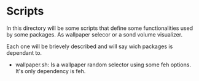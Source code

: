 # Scripts

In this directory will be some scripts that define some functionalities used by some packages. As wallpaper selecor or a sond volume visualizer.

Each one will be brievely described and will say wich packages is dependant to.

* wallpaper.sh: Is a wallpaper random selector using some feh options. It's only dependency is feh.
